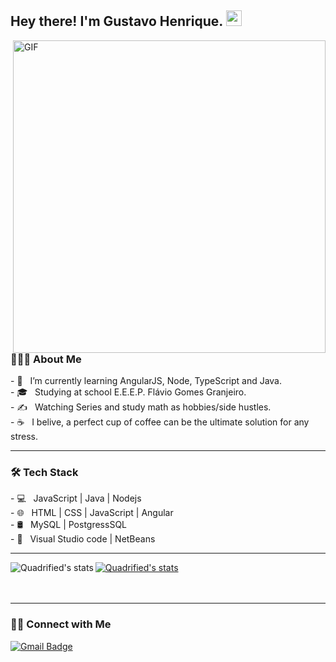 <h2> Hey there! I'm Gustavo Henrique. <img src="https://github.com/souvikguria98/souvikguria98/blob/master/Hi.gif" width="25"></h2>
<img align="right" alt="GIF" src="https://github.com/devSouvik/devSouvik/blob/master/gif4.gif" width="500"/>

<h3> 👨🏻‍💻 About Me </h3>
- 🔭 &nbsp; I’m currently learning AngularJS, Node, TypeScript and Java.<br>
- 🎓 &nbsp; Studying at school E.E.E.P. Flávio Gomes Granjeiro.<br>
- ✍️ &nbsp; Watching Series and study math as hobbies/side hustles.<br>
- ☕ &nbsp; I belive, a perfect cup of coffee can be the ultimate solution for any stress. <br>

<hr>
<h3>🛠 Tech Stack</h3>
- 💻 &nbsp; JavaScript | Java | Nodejs<br>
- 🌐 &nbsp; HTML | CSS | JavaScript | Angular<br>
- 🛢 &nbsp; MySQL | PostgressSQL<br>
- 🔧 &nbsp; Visual Studio code | NetBeans
<br>
<hr>
<a href="https://github.com/gustavohenriquefs/gustavohenriquefs">
  <img align="left" src="https://github-readme-stats.anuraghazra1.vercel.app/api?username=gustavohenriquefs&show_icons=true&include_all_commits=true&theme=tokyonight" alt="Quadrified's stats" />
<a href="https://github.com/gustavohenriquefs/gustavohenriquefs">
  <img align="rigth" src="https://github-readme-stats.anuraghazra1.vercel.app/api/top-langs/?username=gustavohenriquefs&layout=compact&theme=tokyonight" alt="Quadrified's stats" />
</a>
  <br><br><br>
<hr>
<h3> 🤝🏻 Connect with Me </h3>

<p align="center">

[![Gmail Badge](https://img.shields.io/badge/gustavohenriquefs.dev@gmail.com-D14836?style=for-the-badge&logo=gmail&logoColor=white&link=mailto:gustavohenriquefs.dev@gmail.com)](mailto:gustavohenriquefs.dev@gmail.com)

</p>
